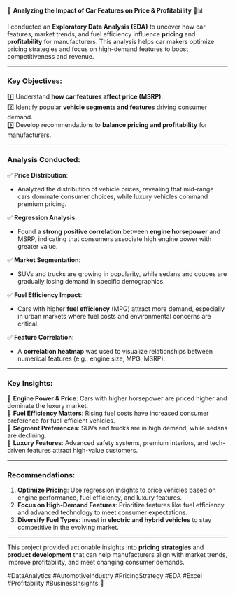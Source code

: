 🚀 **Analyzing the Impact of Car Features on Price & Profitability** 🚗📊  

I conducted an **Exploratory Data Analysis (EDA)** to uncover how car features, market trends, and fuel efficiency influence **pricing** and **profitability** for manufacturers. This analysis helps car makers optimize pricing strategies and focus on high-demand features to boost competitiveness and revenue.  

---

### **Key Objectives**:  
1️⃣ Understand **how car features affect price (MSRP)**.  
2️⃣ Identify popular **vehicle segments and features** driving consumer demand.  
3️⃣ Develop recommendations to **balance pricing and profitability** for manufacturers.  

---

### **Analysis Conducted**:  
✅ **Price Distribution**:  
- Analyzed the distribution of vehicle prices, revealing that mid-range cars dominate consumer choices, while luxury vehicles command premium pricing.  

✅ **Regression Analysis**:  
- Found a **strong positive correlation** between **engine horsepower** and MSRP, indicating that consumers associate high engine power with greater value.  

✅ **Market Segmentation**:  
- SUVs and trucks are growing in popularity, while sedans and coupes are gradually losing demand in specific demographics.  

✅ **Fuel Efficiency Impact**:  
- Cars with higher **fuel efficiency** (MPG) attract more demand, especially in urban markets where fuel costs and environmental concerns are critical.  

✅ **Feature Correlation**:  
- A **correlation heatmap** was used to visualize relationships between numerical features (e.g., engine size, MPG, MSRP).  

---

### **Key Insights**:  
🔹 **Engine Power & Price**: Cars with higher horsepower are priced higher and dominate the luxury market.  
🔹 **Fuel Efficiency Matters**: Rising fuel costs have increased consumer preference for fuel-efficient vehicles.  
🔹 **Segment Preferences**: SUVs and trucks are in high demand, while sedans are declining.  
🔹 **Luxury Features**: Advanced safety systems, premium interiors, and tech-driven features attract high-value customers.  

---

### **Recommendations**:  
1. **Optimize Pricing**: Use regression insights to price vehicles based on engine performance, fuel efficiency, and luxury features.  
2. **Focus on High-Demand Features**: Prioritize features like fuel efficiency and advanced technology to meet consumer expectations.  
3. **Diversify Fuel Types**: Invest in **electric and hybrid vehicles** to stay competitive in the evolving market.  

---

This project provided actionable insights into **pricing strategies** and **product development** that can help manufacturers align with market trends, improve profitability, and meet changing consumer demands.  

#DataAnalytics #AutomotiveIndustry #PricingStrategy #EDA #Excel #Profitability #BusinessInsights 🚗
